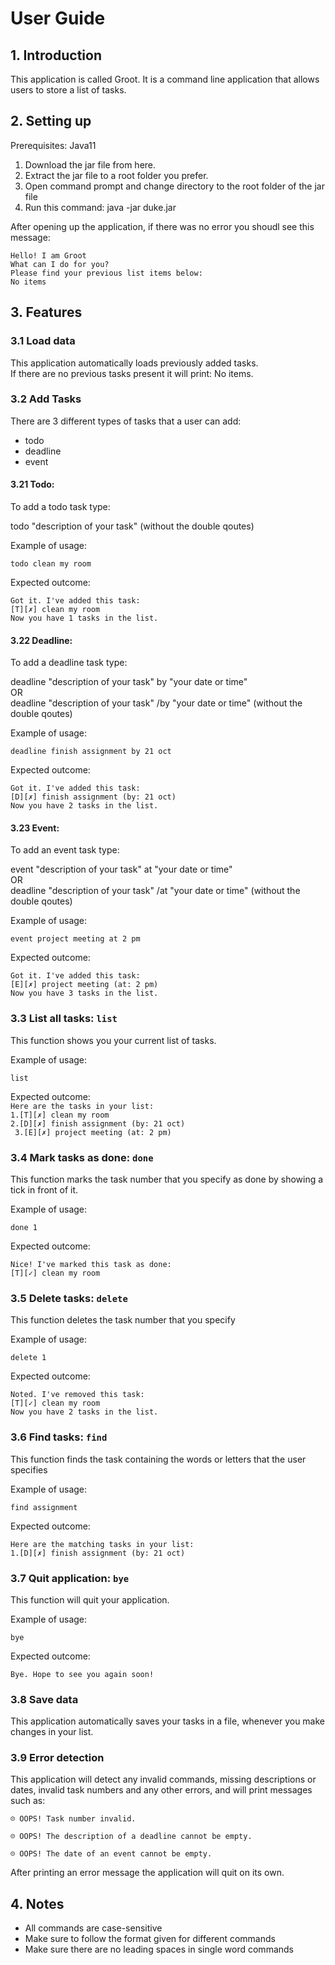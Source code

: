 # User Guide

## 1. Introduction 
This application is called Groot. It is a command line application that allows users to store a list of tasks. 

## 2. Setting up 
Prerequisites: Java11
1. Download the jar file from here.
2. Extract the jar file to a root folder you prefer.
3. Open command prompt and change directory to the root folder of the jar file
4. Run this command: java -jar duke.jar

After opening up the application, if there was no error you shoudl see this message:

`Hello! I am Groot `   
`What can I do for you? `   
` Please find your previous list items below: `    
`No items`

## 3. Features
### 3.1 Load data
This application automatically loads previously added tasks.   
If there are no previous tasks present it will print: No items. 
### 3.2 Add Tasks
There are 3 different types of tasks that a user can add:

- todo
- deadline
- event

#### 3.21 Todo:
To add a todo task type:

todo "description of your task"
(without the double qoutes)

Example of usage: 

`todo clean my room`

Expected outcome:

`Got it. I've added this task:`  
 ` [T][✗] clean my room     `  
 `Now you have 1 tasks in the list.`
 
#### 3.22 Deadline:
 To add a deadline task type:
 
 deadline "description of your task" by "your date or time"  
 OR  
 deadline "description of your task" /by "your date or time"
 (without the double qoutes)
 
 Example of usage: 
 
 `deadline finish assignment by 21 oct`
 
 Expected outcome:
 
 `Got it. I've added this task:`  
  ` [D][✗] finish assignment (by: 21 oct)     `  
  `Now you have 2 tasks in the list.`  
#### 3.23 Event:
   To add an event task type:
   
   event "description of your task" at "your date or time"  
   OR  
   deadline "description of your task" /at "your date or time"
   (without the double qoutes)
   
   Example of usage: 
   
   `event project meeting at 2 pm`
   
   Expected outcome:
   
   `Got it. I've added this task:`  
    ` [E][✗] project meeting (at: 2 pm)     `  
    `Now you have 3 tasks in the list.`
### 3.3 List all tasks: `list`
  This function shows you your current list of tasks. 
  
  Example of usage: 
   
   `list`
   
   Expected outcome:   
   `Here are the tasks in your list:`   
   `1.[T][✗] clean my room`  
    `2.[D][✗] finish assignment (by: 21 oct)`   
   ` 3.[E][✗] project meeting (at: 2 pm)` 
    
### 3.4 Mark tasks as done: `done`
   This function marks the task number that you specify as done by showing a tick in front of it.   
   
   Example of usage:  
   
   `done 1`  
 
 Expected outcome:  
 
 `Nice! I've marked this task as done:`   
 `[T][✓] clean my room` 
 
### 3.5 Delete tasks: `delete`
  This function deletes the task number that you specify 
  
  Example of usage:  
     
  `delete 1`  
   
   Expected outcome:  
   
   `Noted. I've removed this task:`   
   `[T][✓] clean my room`   
   `Now you have 2 tasks in the list.`
### 3.6 Find tasks: `find`
  This function finds the task containing the words or letters that the user specifies 
    
  Example of usage:  
       
  `find assignment`  
     
  Expected outcome:  
     
  `Here are the matching tasks in your list: `     
  `1.[D][✗] finish assignment (by: 21 oct)` 
### 3.7 Quit application: `bye`
  This function will quit your application.  
  
  Example of usage:  
         
  `bye`  
       
  Expected outcome:  
       
  `Bye. Hope to see you again soon!` 
  
### 3.8 Save data
  This application automatically saves your tasks in a file, whenever you make changes in your list.
  
### 3.9 Error detection 
  This application will detect any invalid commands, missing descriptions or dates, invalid task numbers and any other errors, and will print messages such as:  
  
  `☹ OOPS! Task number invalid.`   
  
  `☹ OOPS! The description of a deadline cannot be empty.`
  
  `☹ OOPS! The date of an event cannot be empty.`
  
  After printing an error message the application will quit on its own.
  
## 4. Notes 
- All commands are case-sensitive
- Make sure to follow the format given for different commands
- Make sure there are no leading spaces in single word commands
    